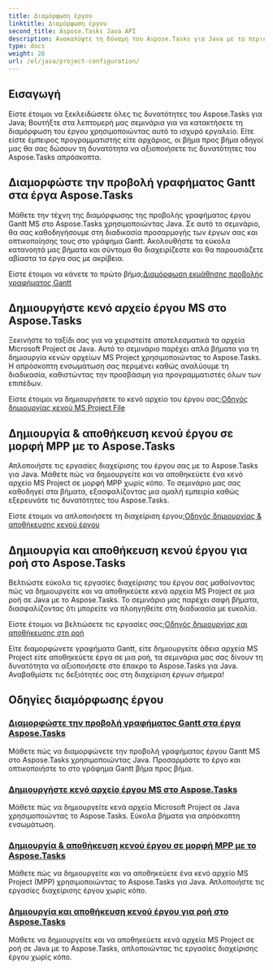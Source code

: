 ```yaml
---
title: Διαμόρφωση έργου
linktitle: Διαμόρφωση έργου
second_title: Aspose.Tasks Java API
description: Ανακαλύψτε τη δύναμη του Aspose.Tasks για Java με τα περιεκτικά μας σεμινάρια. Διαμορφώστε γραφήματα Gantt, δημιουργήστε αρχεία MS Project και βελτιστοποιήστε τη διαχείριση έργων.
type: docs
weight: 26
url: /el/java/project-configuration/
---
```

## Εισαγωγή

Είστε έτοιμοι να ξεκλειδώσετε όλες τις δυνατότητες του Aspose.Tasks για Java; Βουτήξτε στα λεπτομερή μας σεμινάρια για να κατακτήσετε τη διαμόρφωση του έργου χρησιμοποιώντας αυτό το ισχυρό εργαλείο. Είτε είστε έμπειρος προγραμματιστής είτε αρχάριος, οι βήμα προς βήμα οδηγοί μας θα σας δώσουν τη δυνατότητα να αξιοποιήσετε τις δυνατότητες του Aspose.Tasks απρόσκοπτα.

## Διαμορφώστε την προβολή γραφήματος Gantt στα έργα Aspose.Tasks

Μάθετε την τέχνη της διαμόρφωσης της προβολής γραφήματος έργου Gantt MS στο Aspose.Tasks χρησιμοποιώντας Java. Σε αυτό το σεμινάριο, θα σας καθοδηγήσουμε στη διαδικασία προσαρμογής των έργων σας και οπτικοποίησης τους στο γράφημα Gantt. Ακολουθήστε τα εύκολα κατανοητά μας βήματα και σύντομα θα διαχειρίζεστε και θα παρουσιάζετε αβίαστα τα έργα σας με ακρίβεια.

 Είστε έτοιμοι να κάνετε το πρώτο βήμα;[Διαμόρφωση εκμάθησης προβολής γραφήματος Gantt](./configure-gantt-chart/)

## Δημιουργήστε κενό αρχείο έργου MS στο Aspose.Tasks

Ξεκινήστε το ταξίδι σας για να χειριστείτε αποτελεσματικά τα αρχεία Microsoft Project σε Java. Αυτό το σεμινάριο παρέχει απλά βήματα για τη δημιουργία κενών αρχείων MS Project χρησιμοποιώντας το Aspose.Tasks. Η απρόσκοπτη ενσωμάτωση σας περιμένει καθώς αναλύουμε τη διαδικασία, καθιστώντας την προσβάσιμη για προγραμματιστές όλων των επιπέδων.

 Είστε έτοιμοι να δημιουργήσετε το κενό αρχείο του έργου σας;[Οδηγός δημιουργίας κενού MS Project File](./create-empty-project-file/)

## Δημιουργία & αποθήκευση κενού έργου σε μορφή MPP με το Aspose.Tasks

Απλοποιήστε τις εργασίες διαχείρισης του έργου σας με το Aspose.Tasks για Java. Μάθετε πώς να δημιουργείτε και να αποθηκεύετε ένα κενό αρχείο MS Project σε μορφή MPP χωρίς κόπο. Το σεμινάριο μας σας καθοδηγεί στα βήματα, εξασφαλίζοντας μια ομαλή εμπειρία καθώς εξερευνάτε τις δυνατότητες του Aspose.Tasks.

 Είστε έτοιμοι να απλοποιήσετε τη διαχείριση έργου;[Οδηγός δημιουργίας & αποθήκευσης κενού έργου](./create-save-mpp/)

## Δημιουργία και αποθήκευση κενού έργου για ροή στο Aspose.Tasks

Βελτιώστε εύκολα τις εργασίες διαχείρισης του έργου σας μαθαίνοντας πώς να δημιουργείτε και να αποθηκεύετε κενά αρχεία MS Project σε μια ροή σε Java με το Aspose.Tasks. Το σεμινάριο μας παρέχει σαφή βήματα, διασφαλίζοντας ότι μπορείτε να πλοηγηθείτε στη διαδικασία με ευκολία.

 Είστε έτοιμοι να βελτιώσετε τις εργασίες σας;[Οδηγός δημιουργίας και αποθήκευσης στη ροή](./create-save-stream/)

Είτε διαμορφώνετε γραφήματα Gantt, είτε δημιουργείτε άδεια αρχεία MS Project είτε αποθηκεύετε έργα σε μια ροή, τα σεμινάρια μας σας δίνουν τη δυνατότητα να αξιοποιήσετε στο έπακρο το Aspose.Tasks για Java. Αναβαθμίστε τις δεξιότητές σας στη διαχείριση έργων σήμερα!
## Οδηγίες διαμόρφωσης έργου
### [Διαμορφώστε την προβολή γραφήματος Gantt στα έργα Aspose.Tasks](./configure-gantt-chart/)
Μάθετε πώς να διαμορφώνετε την προβολή γραφήματος έργου Gantt MS στο Aspose.Tasks χρησιμοποιώντας Java. Προσαρμόστε το έργο και οπτικοποιήστε το στο γράφημα Gantt βήμα προς βήμα.
### [Δημιουργήστε κενό αρχείο έργου MS στο Aspose.Tasks](./create-empty-project-file/)
Μάθετε πώς να δημιουργείτε κενά αρχεία Microsoft Project σε Java χρησιμοποιώντας το Aspose.Tasks. Εύκολα βήματα για απρόσκοπτη ενσωμάτωση.
### [Δημιουργία & αποθήκευση κενού έργου σε μορφή MPP με το Aspose.Tasks](./create-save-mpp/)
Μάθετε πώς να δημιουργείτε και να αποθηκεύετε ένα κενό αρχείο MS Project (MPP) χρησιμοποιώντας το Aspose.Tasks για Java. Απλοποιήστε τις εργασίες διαχείρισης έργου χωρίς κόπο.
### [Δημιουργία και αποθήκευση κενού έργου για ροή στο Aspose.Tasks](./create-save-stream/)
Μάθετε να δημιουργείτε και να αποθηκεύετε κενά αρχεία MS Project σε ροή σε Java με το Aspose.Tasks, απλοποιώντας τις εργασίες διαχείρισης έργου χωρίς κόπο.